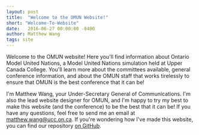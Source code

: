 ```yaml
---
layout: post
title:  "Welcome to the OMUN Website!"
short: "Welcome-To-Website"
date:   2016-06-27 00:00:00 -0400
author: Matthew Wang
tags: site
---
```


Welcome to the OMUN website! Here you'll find information about Ontario Model United Nations, a Model United Nations simulation held at Upper Canada College. You'll learn more about the committees available, general conference information, and about the OMUN staff that works tirelessly to ensure that OMUN is the best conference that it can be!

I'm Matthew Wang, your Under-Secretary General of Communications. I'm also the lead website designer for OMUN, and I'm happy to try my best to make this website (and the conference) to be the best that it can be! If you have any questions, feel free to send me an email at [matthew.wang@ucc.on.ca](mailto:matthew.wang@ucc.on.ca). If you're wondering how I've made this website, you can find our repository [on GitHub](https://github.com/malsf21/omun.ca).
